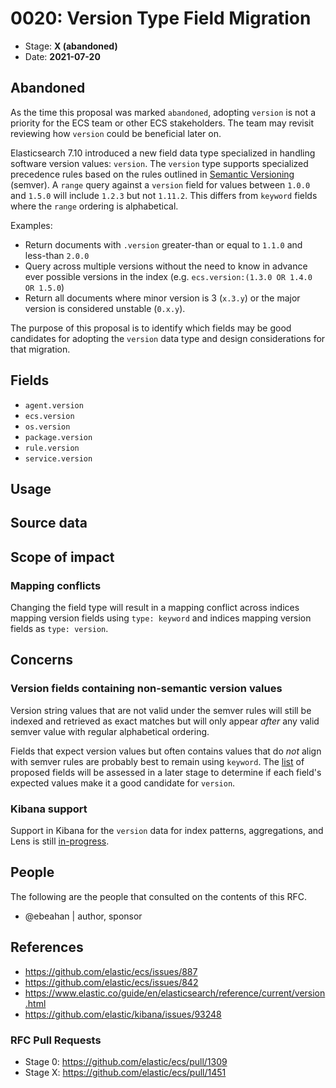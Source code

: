 # 0020: Version Type Field Migration
<!-- Leave this ID at 0000. The ECS team will assign a unique, contiguous RFC number upon merging the initial stage of this RFC. -->

- Stage: **X (abandoned)** <!-- Update to reflect target stage. See https://elastic.github.io/ecs/stages.html -->
- Date: **2021-07-20** <!-- The ECS team sets this date at merge time. This is the date of the latest stage advancement. -->

<!--
As you work on your RFC, use the "Stage N" comments to guide you in what you should focus on, for the stage you're targeting.
Feel free to remove these comments as you go along.
-->

<!--
Stage X: Provide a brief explanation of why the proposal is being marked as abandoned. This is useful context for anyone revisiting this proposal or considering similar changes later on.
-->
## Abandoned

As the time this proposal was marked `abandoned`, adopting `version` is not a priority for the ECS team or other ECS stakeholders. The team may revisit reviewing how `version` could be beneficial later on.

<!--
Stage 0: Provide a high level summary of the premise of these changes. Briefly describe the nature, purpose, and impact of the changes. ~2-5 sentences.
-->

Elasticsearch 7.10 introduced a new field data type specialized in handling software version values: `version`. The `version` type supports specialized precedence rules based on the rules outlined in [Semantic Versioning](semver.org) (semver). A `range` query against a `version` field for values between `1.0.0` and `1.5.0` will include `1.2.3` but not `1.11.2`. This differs from `keyword` fields where the `range` ordering is alphabetical.

Examples:

* Return documents with `.version` greater-than or equal to `1.1.0` and less-than `2.0.0`
* Query across multiple versions without the need to know in advance ever possible versions in the index (e.g. `ecs.version:(1.3.0 OR 1.4.0 OR 1.5.0`)
* Return all documents where minor version is 3 (`x.3.y`) or the major version is considered unstable (`0.x.y`).

The purpose of this proposal is to identify which fields may be good candidates for adopting the `version` data type and design considerations for that migration.

## Fields

* `agent.version`
* `ecs.version`
* `os.version`
* `package.version`
* `rule.version`
* `service.version`

<!--
Stage 1: Describe at a high level how this change affects fields. Include new or updated yml field definitions for all of the essential fields in this draft. While not exhaustive, the fields documented here should be comprehensive enough to deeply evaluate the technical considerations of this change. The goal here is to validate the technical details for all essential fields and to provide a basis for adding experimental field definitions to the schema. Use GitHub code blocks with yml syntax formatting.
-->

<!--
Stage 2: Add or update all remaining field definitions. The list should now be exhaustive. The goal here is to validate the technical details of all remaining fields and to provide a basis for releasing these field definitions as beta in the schema. Use GitHub code blocks with yml syntax formatting.
-->

## Usage

<!--
Stage 1: Describe at a high-level how these field changes will be used in practice. Real world examples are encouraged. The goal here is to understand how people would leverage these fields to gain insights or solve problems. ~1-3 paragraphs.
-->

## Source data

<!--
Stage 1: Provide a high-level description of example sources of data. This does not yet need to be a concrete example of a source document, but instead can simply describe a potential source (e.g. nginx access log). This will ultimately be fleshed out to include literal source examples in a future stage. The goal here is to identify practical sources for these fields in the real world. ~1-3 sentences or unordered list.
-->

<!--
Stage 2: Included a real world example source document. Ideally this example comes from the source(s) identified in stage 1. If not, it should replace them. The goal here is to validate the utility of these field changes in the context of a real world example. Format with the source name as a ### header and the example document in a GitHub code block with json formatting.
-->

<!--
Stage 3: Add more real world example source documents so we have at least 2 total, but ideally 3. Format as described in stage 2.
-->

## Scope of impact

<!--
Stage 2: Identifies scope of impact of changes. Are breaking changes required? Should deprecation strategies be adopted? Will significant refactoring be involved? Break the impact down into:
 * Ingestion mechanisms (e.g. beats/logstash)
 * Usage mechanisms (e.g. Kibana applications, detections)
 * ECS project (e.g. docs, tooling)
The goal here is to research and understand the impact of these changes on users in the community and development teams across Elastic. 2-5 sentences each.
-->

### Mapping conflicts

Changing the field type will result in a mapping conflict across indices mapping version fields using `type: keyword` and indices mapping version fields as `type: version`.

## Concerns

<!--
Stage 1: Identify potential concerns, implementation challenges, or complexity. Spend some time on this. Play devil's advocate. Try to identify the sort of non-obvious challenges that tend to surface later. The goal here is to surface risks early, allow everyone the time to work through them, and ultimately document resolution for posterity's sake.
-->

### Version fields containing non-semantic version values

Version string values that are not valid under the semver rules will still be indexed and retrieved as exact matches but will only appear _after_ any valid semver value with regular alphabetical ordering.

Fields that expect version values but often contains values that do _not_ align with semver rules are probably best to remain using `keyword`. The [list](#Fields) of proposed fields will be assessed in a later stage to determine if each field's expected values make it a good candidate for `version`.


### Kibana support

Support in Kibana for the `version` data for index patterns, aggregations, and Lens is still [in-progress](https://github.com/elastic/kibana/issues/93248).

<!--
Stage 2: Document new concerns or resolutions to previously listed concerns. It's not critical that all concerns have resolutions at this point, but it would be helpful if resolutions were taking shape for the most significant concerns.
-->

<!--
Stage 3: Document resolutions for all existing concerns. Any new concerns should be documented along with their resolution. The goal here is to eliminate risk of churn and instability by ensuring all concerns have been addressed.
-->

## People

The following are the people that consulted on the contents of this RFC.

* @ebeahan | author, sponsor

<!--
Who will be or has been consulted on the contents of this RFC? Identify authorship and sponsorship, and optionally identify the nature of involvement of others. Link to GitHub aliases where possible. This list will likely change or grow stage after stage.

e.g.:

* @Yasmina | author
* @Monique | sponsor
* @EunJung | subject matter expert
* @JaneDoe | grammar, spelling, prose
* @Mariana
-->


## References

<!-- Insert any links appropriate to this RFC in this section. -->

* https://github.com/elastic/ecs/issues/887
* https://github.com/elastic/ecs/issues/842
* https://www.elastic.co/guide/en/elasticsearch/reference/current/version.html
* https://github.com/elastic/kibana/issues/93248

### RFC Pull Requests

<!-- An RFC should link to the PRs for each of it stage advancements. -->

* Stage 0: https://github.com/elastic/ecs/pull/1309
* Stage X: https://github.com/elastic/ecs/pull/1451

<!--
* Stage 1: https://github.com/elastic/ecs/pull/NNN
...
-->
